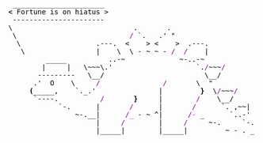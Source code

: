 <pre style="font-family:Menlo,'DejaVu Sans Mono',consolas,'Courier New',monospace"> ______________________                                              <span style="color: #5f5fff; text-decoration-color: #5f5fff">+------ </span><span style="color: #5f5fff; text-decoration-color: #5f5fff; font-weight: bold">Thursday, 15 August 2024</span><span style="color: #5f5fff; text-decoration-color: #5f5fff"> ------+</span> <a href="https://www.informatik.uni-leipzig.de/~akiki/">Christopher Akiki</a>                
<span style="font-weight: bold">&lt;</span><span style="color: #000000; text-decoration-color: #000000"> Fortune is on hiatus &gt;</span>                                             <span style="color: #5f5fff; text-decoration-color: #5f5fff">|</span>                                      <span style="color: #5f5fff; text-decoration-color: #5f5fff">|</span> ┣━━ Interests                    
<span style="color: #000000; text-decoration-color: #000000"> ----------------------</span>                                              <span style="color: #5f5fff; text-decoration-color: #5f5fff">|</span> Hello, friend.                       <span style="color: #5f5fff; text-decoration-color: #5f5fff">|</span> ┃   ┣━━ My cat                   
<span style="color: #000000; text-decoration-color: #000000">\                             .       .</span>                              <span style="color: #5f5fff; text-decoration-color: #5f5fff">|</span>                                      <span style="color: #5f5fff; text-decoration-color: #5f5fff">|</span> ┃   ┣━━ Representation Learning  
<span style="color: #000000; text-decoration-color: #000000"> \                           </span><span style="color: #800080; text-decoration-color: #800080">/</span><span style="color: #000000; text-decoration-color: #000000"> `.   .&#x27; &quot; </span>                            <span style="color: #5f5fff; text-decoration-color: #5f5fff">|</span> <span style="font-style: italic">This auto-generated message panel </span>   <span style="color: #5f5fff; text-decoration-color: #5f5fff">|</span> ┃   ┣━━ Language Generation      
<span style="color: #000000; text-decoration-color: #000000">  \                  .---.  &lt;    &gt; &lt;    &gt;  .---.</span>                     <span style="color: #5f5fff; text-decoration-color: #5f5fff">|</span> <span style="font-style: italic">was brought to you by the </span><span style="font-weight: bold; font-style: italic"><a href="https://en.wikipedia.org/wiki/Cowsay">cowsay</a></span><span style="font-style: italic"> </span>    <span style="color: #5f5fff; text-decoration-color: #5f5fff">|</span> ┃   ┣━━ Text Mining              
<span style="color: #000000; text-decoration-color: #000000">   \                 |    \  \ - ~ ~ - </span><span style="color: #800080; text-decoration-color: #800080">/</span><span style="color: #000000; text-decoration-color: #000000">  </span><span style="color: #800080; text-decoration-color: #800080">/</span><span style="color: #000000; text-decoration-color: #000000">    |</span>                     <span style="color: #5f5fff; text-decoration-color: #5f5fff">|</span> <span style="font-style: italic">stegosaurus, </span><span style="font-weight: bold; font-style: italic"><a href="https://en.wikipedia.org/wiki/Fortune_(Unix)">fortune</a></span><span style="font-style: italic"> and </span><span style="font-weight: bold; font-style: italic"><a href="https://github.com/willmcgugan/rich">Rich</a></span><span style="font-style: italic">. </span>      <span style="color: #5f5fff; text-decoration-color: #5f5fff">|</span> ┃   ┣━━ Dataset Creation         
<span style="color: #000000; text-decoration-color: #000000">         _____          ..-~             ~-..-~</span>                      <span style="color: #5f5fff; text-decoration-color: #5f5fff">|</span>                                      <span style="color: #5f5fff; text-decoration-color: #5f5fff">|</span> ┃   ┗━━ TODO                     
<span style="color: #000000; text-decoration-color: #000000">        |     |   \~~~\.&#x27;                    `.</span><span style="color: #800080; text-decoration-color: #800080">/</span><span style="color: #000000; text-decoration-color: #000000">~~~</span><span style="color: #800080; text-decoration-color: #800080">/</span>                 <span style="color: #5f5fff; text-decoration-color: #5f5fff">|</span> <span style="font-weight: bold; font-style: italic">Follow me on twitter: </span><span style="font-weight: bold; font-style: italic"><a href="https://twitter.com/christopher">@christopher</a></span>   <span style="color: #5f5fff; text-decoration-color: #5f5fff">|</span> ┣━━ Past Lives                   
<span style="color: #000000; text-decoration-color: #000000">       ---------   \__/                        \__/</span>                  <span style="color: #5f5fff; text-decoration-color: #5f5fff">|</span>                                      <span style="color: #5f5fff; text-decoration-color: #5f5fff">|</span> ┃   ┣━━ Sociocultural antropology
<span style="color: #000000; text-decoration-color: #000000">      .&#x27;  O    \     </span><span style="color: #800080; text-decoration-color: #800080">/</span><span style="color: #000000; text-decoration-color: #000000">               </span><span style="color: #800080; text-decoration-color: #800080">/</span><span style="color: #000000; text-decoration-color: #000000">       \  &quot; </span>                   <span style="color: #5f5fff; text-decoration-color: #5f5fff">+--------------------------------------+</span> ┃   ┗━━ Network Engineering      
<span style="color: #000000; text-decoration-color: #000000">     </span><span style="color: #000000; text-decoration-color: #000000; font-weight: bold">(</span><span style="color: #000000; text-decoration-color: #000000">_____,    `._.&#x27;               |         </span><span style="color: #000000; text-decoration-color: #000000; font-weight: bold">}</span><span style="color: #000000; text-decoration-color: #000000">  \</span><span style="color: #800080; text-decoration-color: #800080">/</span><span style="color: #000000; text-decoration-color: #000000">~~~</span><span style="color: #800080; text-decoration-color: #800080">/</span>                                                       ┣━━ Current Location             
<span style="color: #000000; text-decoration-color: #000000">      `----.          </span><span style="color: #800080; text-decoration-color: #800080">/</span><span style="color: #000000; text-decoration-color: #000000">       </span><span style="color: #000000; text-decoration-color: #000000; font-weight: bold">}</span><span style="color: #000000; text-decoration-color: #000000">     |        </span><span style="color: #800080; text-decoration-color: #800080">/</span><span style="color: #000000; text-decoration-color: #000000">    \__/</span>                                                        ┃   ┗━━ Leipzig, Germany         
<span style="color: #000000; text-decoration-color: #000000">            `-.      |       </span><span style="color: #800080; text-decoration-color: #800080">/</span><span style="color: #000000; text-decoration-color: #000000">      |       </span><span style="color: #800080; text-decoration-color: #800080">/</span><span style="color: #000000; text-decoration-color: #000000">      `. ,~~|</span>                                                    ┗━━ Previous Locations           
<span style="color: #000000; text-decoration-color: #000000">                ~-.__|      </span><span style="color: #800080; text-decoration-color: #800080">/</span><span style="color: #ff00ff; text-decoration-color: #ff00ff">_</span><span style="color: #000000; text-decoration-color: #000000"> - ~ ^|      </span><span style="color: #800080; text-decoration-color: #800080">/</span><span style="color: #ff00ff; text-decoration-color: #ff00ff">-</span><span style="color: #000000; text-decoration-color: #000000"> _      `..-&#x27;   </span>                                                     ┣━━ Durham, England          
<span style="color: #000000; text-decoration-color: #000000">                     |     </span><span style="color: #800080; text-decoration-color: #800080">/</span><span style="color: #000000; text-decoration-color: #000000">        |     </span><span style="color: #800080; text-decoration-color: #800080">/</span><span style="color: #000000; text-decoration-color: #000000">     ~-.     `-. _  _  _</span>                                               ┗━━ Zouk Mikael, Lebanon     
<span style="color: #000000; text-decoration-color: #000000">                     |_____|        |_____|         ~ - . _ _ _ _ _</span><span style="font-weight: bold">&gt;</span>                                                                           
                                                                                                                                               
</pre>
